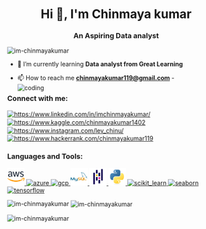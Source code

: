 <h1 align="center">Hi 👋, I'm Chinmaya kumar</h1>
<h3 align="center">An Aspiring Data analyst</h3>

<p align="left"> <img src="https://komarev.com/ghpvc/?username=im-chinmayakumar&label=Profile%20views&color=0e75b6&style=flat" alt="im-chinmayakumar" /> </p>

- 🌱 I’m currently learning **Data analyst from Great Learning**

- 📫 How to reach me **chinmayakumar119@gmail.com**
-<img align="right" alt="coding" width="500" src="https://i.pinimg.com/originals/e8/f4/53/e8f453469a3ec97ecd354df465d73913.gif">
<h3 align="left">Connect with me:</h3>
<p align="left">
<a href="https://linkedin.com/in/https://www.linkedin.com/in/imchinmayakumar/" target="blank"><img align="center" src="https://raw.githubusercontent.com/rahuldkjain/github-profile-readme-generator/master/src/images/icons/Social/linked-in-alt.svg" alt="https://www.linkedin.com/in/imchinmayakumar/" height="30" width="40" /></a>
<a href="https://kaggle.com/https://www.kaggle.com/chinmayakumar1402" target="blank"><img align="center" src="https://raw.githubusercontent.com/rahuldkjain/github-profile-readme-generator/master/src/images/icons/Social/kaggle.svg" alt="https://www.kaggle.com/chinmayakumar1402" height="30" width="40" /></a>
<a href="https://instagram.com/https://www.instagram.com/lev_chinu/" target="blank"><img align="center" src="https://raw.githubusercontent.com/rahuldkjain/github-profile-readme-generator/master/src/images/icons/Social/instagram.svg" alt="https://www.instagram.com/lev_chinu/" height="30" width="40" /></a>
<a href="https://www.hackerrank.com/https://www.hackerrank.com/chinmayakumar119" target="blank"><img align="center" src="https://raw.githubusercontent.com/rahuldkjain/github-profile-readme-generator/master/src/images/icons/Social/hackerrank.svg" alt="https://www.hackerrank.com/chinmayakumar119" height="30" width="40" /></a>
</p>

<h3 align="left">Languages and Tools:</h3>
<p align="left"> <a href="https://aws.amazon.com" target="_blank" rel="noreferrer"> <img src="https://raw.githubusercontent.com/devicons/devicon/master/icons/amazonwebservices/amazonwebservices-original-wordmark.svg" alt="aws" width="40" height="40"/> </a> <a href="https://azure.microsoft.com/en-in/" target="_blank" rel="noreferrer"> <img src="https://www.vectorlogo.zone/logos/microsoft_azure/microsoft_azure-icon.svg" alt="azure" width="40" height="40"/> </a> <a href="https://cloud.google.com" target="_blank" rel="noreferrer"> <img src="https://www.vectorlogo.zone/logos/google_cloud/google_cloud-icon.svg" alt="gcp" width="40" height="40"/> </a> <a href="https://www.mysql.com/" target="_blank" rel="noreferrer"> <img src="https://raw.githubusercontent.com/devicons/devicon/master/icons/mysql/mysql-original-wordmark.svg" alt="mysql" width="40" height="40"/> </a> <a href="https://pandas.pydata.org/" target="_blank" rel="noreferrer"> <img src="https://raw.githubusercontent.com/devicons/devicon/2ae2a900d2f041da66e950e4d48052658d850630/icons/pandas/pandas-original.svg" alt="pandas" width="40" height="40"/> </a> <a href="https://www.python.org" target="_blank" rel="noreferrer"> <img src="https://raw.githubusercontent.com/devicons/devicon/master/icons/python/python-original.svg" alt="python" width="40" height="40"/> </a> <a href="https://scikit-learn.org/" target="_blank" rel="noreferrer"> <img src="https://upload.wikimedia.org/wikipedia/commons/0/05/Scikit_learn_logo_small.svg" alt="scikit_learn" width="40" height="40"/> </a> <a href="https://seaborn.pydata.org/" target="_blank" rel="noreferrer"> <img src="https://seaborn.pydata.org/_images/logo-mark-lightbg.svg" alt="seaborn" width="40" height="40"/> </a> <a href="https://www.tensorflow.org" target="_blank" rel="noreferrer"> <img src="https://www.vectorlogo.zone/logos/tensorflow/tensorflow-icon.svg" alt="tensorflow" width="40" height="40"/> </a> </p>

<p><img align="left" src="https://github-readme-stats.vercel.app/api/top-langs?username=im-chinmayakumar&show_icons=true&locale=en&layout=compact" alt="im-chinmayakumar" /></p>

<p>&nbsp;<img align="center" src="https://github-readme-stats.vercel.app/api?username=im-chinmayakumar&show_icons=true&locale=en" alt="im-chinmayakumar" /></p>

<p><img align="center" src="https://github-readme-streak-stats.herokuapp.com/?user=im-chinmayakumar&" alt="im-chinmayakumar" /></p>

